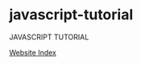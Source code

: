 # javascript-tutorial
JAVASCRIPT TUTORIAL

[Website Index](https://github.com/Awesomeninja79/javascript-tutorial)
